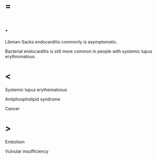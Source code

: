 # =

# .

Libman-Sacks endocarditis commonly is asymptomatic.

Bacterial endocarditis is still more common in people with systemic lupus erythromatous.

# <

Systemic lupus erythematosus

Antiphospholipid syndrome

Cancer

# >

Embolism

Vulvular insufficiency
